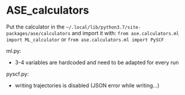 # ASE_calculators
Put the calculator in the 
```~/.local/lib/python3.7/site-packages/ase/calculators```
and import it with:
```from ase.calculators.ml import ML_calculator```
or
```from ase.calculators.ml import PySCF```


ml.py:
 - 3-4 variables are hardcoded and need to be adapted for every run

pyscf.py:
- writing trajectories is disabled (JSON error while writing...)
